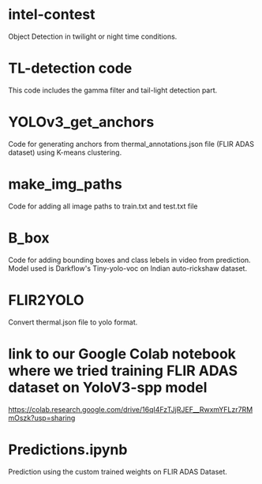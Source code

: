 # intel-contest
Object Detection in twilight or night time conditions.
# TL-detection code
This code includes the gamma filter and tail-light detection part.
# YOLOv3_get_anchors
Code for generating anchors from thermal_annotations.json file (FLIR ADAS dataset) using K-means clustering.
# make_img_paths
Code for adding all image paths to train.txt and test.txt file
# B_box
Code for adding bounding boxes and class lebels in video from prediction. Model used is Darkflow's Tiny-yolo-voc on Indian auto-rickshaw dataset.
# FLIR2YOLO
Convert thermal.json file to yolo format.
# link to our Google Colab notebook where we tried training FLIR ADAS dataset on YoloV3-spp model
https://colab.research.google.com/drive/16qI4FzTJjRJEF__RwxmYFLzr7RMmOszk?usp=sharing
# Predictions.ipynb
Prediction using the custom trained weights on FLIR ADAS Dataset.
